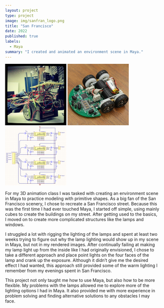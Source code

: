 ```yaml
---
layout: project
type: project
image: img/sanfran_logo.png
title: "San Francisco"
date: 2022
published: true
labels:
  - Maya
summary: "I created and animated an environment scene in Maya."
---
```


<div class="text-center p-4">
  <img width="200px" src="../img/micromouse/micromouse-robot.png" class="img-thumbnail" >
  <img width="200px" src="../img/micromouse/micromouse-robot-2.jpg" class="img-thumbnail" >
  <img width="200px" src="../img/micromouse/micromouse-circuit.png" class="img-thumbnail" >
</div>

For my 3D animation class I was tasked with creating an environment scene in Maya to practice modeling with primitive shapes.  As a big fan of the San Francisco scenery, I chose to recreate a San Francisco street.  Because this was the first time I had ever touched Maya, I started off simple, using mainly cubes to create the buildings on my street.  After getting used to the basics, I moved on to create more complicated structures like the lamps and windows.  

I struggled a lot with rigging the lighting of the lamps and spent at least two weeks trying to figure out why the lamp lighting would show up in my scene in Maya, but not in my rendered images.  After continually failing at making my lamp light up from the inside like I had originally envisioned, I chose to take a different approach and place point lights on the four faces of the lamp and crank up the exposure.  Although it didn’t give me the desired effect I had wanted, this approach still provided some of the warm lighting I remember from my evenings spent in San Francisco.

This project not only taught me how to use Maya, but also how to be more flexible.  My problems with the lamps allowed me to explore more of the lighting options I had in Maya.  It also provided me with more experience in problem solving and finding alternative solutions to any obstacles I may face.